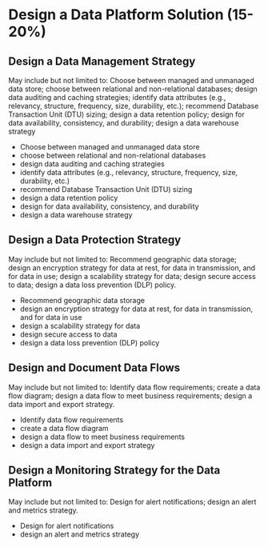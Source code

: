 # Design a Data Platform Solution (15-20%)

## Design a Data Management Strategy
May include but not limited to: Choose between managed and unmanaged data store; choose between relational and non-relational databases; design data auditing and caching strategies; identify data attributes (e.g., relevancy, structure, frequency, size, durability, etc.); recommend Database Transaction Unit (DTU) sizing; design a data retention policy; design for data availability, consistency, and durability; design a data warehouse strategy
* Choose between managed and unmanaged data store
* choose between relational and non-relational databases
* design data auditing and caching strategies
* identify data attributes (e.g., relevancy, structure, frequency, size, durability, etc.)
* recommend Database Transaction Unit (DTU) sizing
* design a data retention policy
* design for data availability, consistency, and durability
* design a data warehouse strategy

## Design a Data Protection Strategy
May include but not limited to: Recommend geographic data storage; design an encryption strategy for data at rest, for data in transmission, and for data in use; design a scalability strategy for data; design secure access to data; design a data loss prevention (DLP) policy.

*  Recommend geographic data storage
* design an encryption strategy for data at rest, for data in transmission, and for data in use
* design a scalability strategy for data
* design secure access to data
* design a data loss prevention (DLP) policy

## Design and Document Data Flows
May include but not limited to: Identify data flow requirements; create a data flow diagram; design a data flow to meet business requirements; design a data import and export strategy.
* Identify data flow requirements
* create a data flow diagram
* design a data flow to meet business requirements
* design a data import and export strategy


## Design a Monitoring Strategy for the Data Platform
May include but not limited to: Design for alert notifications; design an alert and metrics strategy.

* Design for alert notifications
* design an alert and metrics strategy
